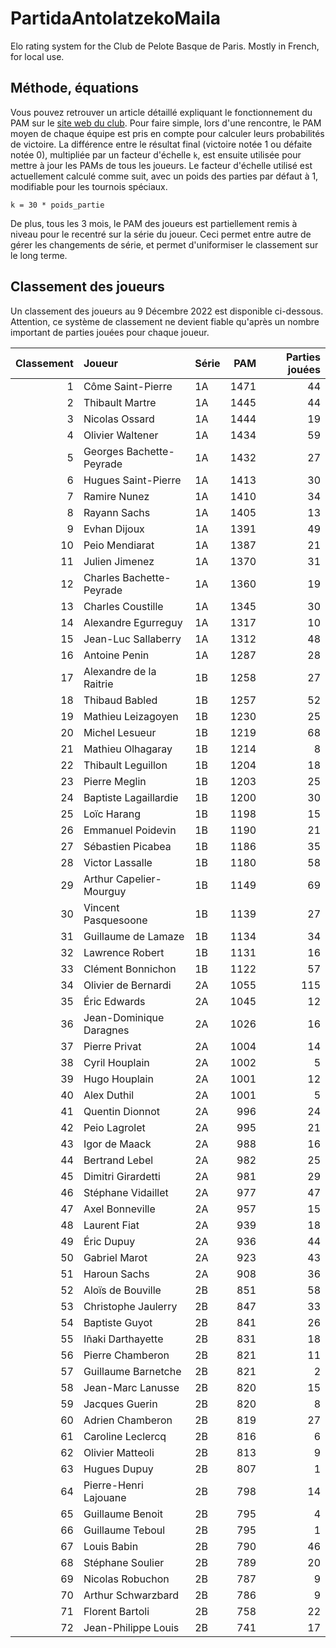 # PartidaAntolatzekoMaila
Elo rating system for the Club de Pelote Basque de Paris. Mostly in French, for local use.

## Méthode, équations
Vous pouvez retrouver un article détaillé expliquant le fonctionnement du PAM sur le [site web du club](https://www.trinquetdelacavalerie.fr/post/comment-marche-le-classement-des-joueurs). Pour faire simple, lors d'une rencontre, le PAM moyen de chaque équipe est pris en compte pour calculer leurs probabilités de victoire. La différence entre le résultat final (victoire notée 1 ou défaite notée 0), multipliée par un facteur d'échelle `k`, est ensuite utilisée pour mettre à jour les PAMs de tous les joueurs. Le facteur d'échelle utilisé est actuellement calculé comme suit, avec un poids des parties par défaut à 1, modifiable pour les tournois spéciaux.

```
k = 30 * poids_partie
```

De plus, tous les 3 mois, le PAM des joueurs est partiellement remis à niveau pour le recentré sur la série du joueur. Ceci permet entre autre de gérer les changements de série, et permet d'uniformiser le classement sur le long terme.

## Classement des joueurs
Un classement des joueurs au 9 Décembre 2022 est disponible ci-dessous. Attention, ce système de classement ne devient fiable qu'après un nombre important de parties jouées pour chaque joueur.

|   Classement | Joueur                   | Série   |   PAM |   Parties jouées |
|-------------:|:-------------------------|:--------|------:|-----------------:|
|            1 | Côme Saint-Pierre        | 1A      |  1471 |               44 |
|            2 | Thibault Martre          | 1A      |  1445 |               44 |
|            3 | Nicolas Ossard           | 1A      |  1444 |               19 |
|            4 | Olivier Waltener         | 1A      |  1434 |               59 |
|            5 | Georges Bachette-Peyrade | 1A      |  1432 |               27 |
|            6 | Hugues Saint-Pierre      | 1A      |  1413 |               30 |
|            7 | Ramire Nunez             | 1A      |  1410 |               34 |
|            8 | Rayann Sachs             | 1A      |  1405 |               13 |
|            9 | Evhan Dijoux             | 1A      |  1391 |               49 |
|           10 | Peio Mendiarat           | 1A      |  1387 |               21 |
|           11 | Julien Jimenez           | 1A      |  1370 |               31 |
|           12 | Charles Bachette-Peyrade | 1A      |  1360 |               19 |
|           13 | Charles Coustille        | 1A      |  1345 |               30 |
|           14 | Alexandre Egurreguy      | 1A      |  1317 |               10 |
|           15 | Jean-Luc Sallaberry      | 1A      |  1312 |               48 |
|           16 | Antoine Penin            | 1A      |  1287 |               28 |
|           17 | Alexandre de la Raitrie  | 1B      |  1258 |               27 |
|           18 | Thibaud Babled           | 1B      |  1257 |               52 |
|           19 | Mathieu Leizagoyen       | 1B      |  1230 |               25 |
|           20 | Michel Lesueur           | 1B      |  1219 |               68 |
|           21 | Mathieu Olhagaray        | 1B      |  1214 |                8 |
|           22 | Thibault Leguillon       | 1B      |  1204 |               18 |
|           23 | Pierre Meglin            | 1B      |  1203 |               25 |
|           24 | Baptiste Lagaillardie    | 1B      |  1200 |               30 |
|           25 | Loïc Harang              | 1B      |  1198 |               15 |
|           26 | Emmanuel Poidevin        | 1B      |  1190 |               21 |
|           27 | Sébastien Picabea        | 1B      |  1186 |               35 |
|           28 | Victor Lassalle          | 1B      |  1180 |               58 |
|           29 | Arthur Capelier-Mourguy  | 1B      |  1149 |               69 |
|           30 | Vincent Pasquesoone      | 1B      |  1139 |               27 |
|           31 | Guillaume de Lamaze      | 1B      |  1134 |               34 |
|           32 | Lawrence Robert          | 1B      |  1131 |               16 |
|           33 | Clément Bonnichon        | 1B      |  1122 |               57 |
|           34 | Olivier de Bernardi      | 2A      |  1055 |              115 |
|           35 | Éric Edwards             | 2A      |  1045 |               12 |
|           36 | Jean-Dominique Daragnes  | 2A      |  1026 |               16 |
|           37 | Pierre Privat            | 2A      |  1004 |               14 |
|           38 | Cyril Houplain           | 2A      |  1002 |                5 |
|           39 | Hugo Houplain            | 2A      |  1001 |               12 |
|           40 | Alex Duthil              | 2A      |  1001 |                5 |
|           41 | Quentin Dionnot          | 2A      |   996 |               24 |
|           42 | Peio Lagrolet            | 2A      |   995 |               21 |
|           43 | Igor de Maack            | 2A      |   988 |               16 |
|           44 | Bertrand Lebel           | 2A      |   982 |               25 |
|           45 | Dimitri Girardetti       | 2A      |   981 |               29 |
|           46 | Stéphane Vidaillet       | 2A      |   977 |               47 |
|           47 | Axel Bonneville          | 2A      |   957 |               15 |
|           48 | Laurent Fiat             | 2A      |   939 |               18 |
|           49 | Éric Dupuy               | 2A      |   936 |               44 |
|           50 | Gabriel Marot            | 2A      |   923 |               43 |
|           51 | Haroun Sachs             | 2A      |   908 |               36 |
|           52 | Aloïs de Bouville        | 2B      |   851 |               58 |
|           53 | Christophe Jaulerry      | 2B      |   847 |               33 |
|           54 | Baptiste Guyot           | 2B      |   841 |               26 |
|           55 | Iñaki Darthayette        | 2B      |   831 |               18 |
|           56 | Pierre Chamberon         | 2B      |   821 |               11 |
|           57 | Guillaume Barnetche      | 2B      |   821 |                2 |
|           58 | Jean-Marc Lanusse        | 2B      |   820 |               15 |
|           59 | Jacques Guerin           | 2B      |   820 |                8 |
|           60 | Adrien Chamberon         | 2B      |   819 |               27 |
|           61 | Caroline Leclercq        | 2B      |   816 |                6 |
|           62 | Olivier Matteoli         | 2B      |   813 |                9 |
|           63 | Hugues Dupuy             | 2B      |   807 |                1 |
|           64 | Pierre-Henri Lajouane    | 2B      |   798 |               14 |
|           65 | Guillaume Benoit         | 2B      |   795 |                4 |
|           66 | Guillaume Teboul         | 2B      |   795 |                1 |
|           67 | Louis Babin              | 2B      |   790 |               46 |
|           68 | Stéphane Soulier         | 2B      |   789 |               20 |
|           69 | Nicolas Robuchon         | 2B      |   787 |                9 |
|           70 | Arthur Schwarzbard       | 2B      |   786 |                9 |
|           71 | Florent Bartoli          | 2B      |   758 |               22 |
|           72 | Jean-Philippe Louis      | 2B      |   741 |               17 |
